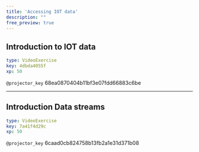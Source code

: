 ```yaml
---
title: 'Accessing IOT data'
description: ""
free_preview: true
---
```


## Introduction to IOT data

```yaml
type: VideoExercise
key: 4dbda4055f
xp: 50
```

`@projector_key`
68ea0870404b11bf3e07fdd66883c6be

---

## Introduction Data streams

```yaml
type: VideoExercise
key: 7a41f4d29c
xp: 50
```

`@projector_key`
6caad0cb824758b13fb2a1e31d371b08
